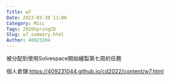 ```yaml
---
Title: w7
Date: 2022-03-30 11:00
Category: Misc
Tags: 2020SpringCD
Slug: w7_summary.html
Author: 40923104
---
```


<!-- PELICAN_END_SUMMARY -->

被分配到使用Solvespace開始繪製第七周的任務

個人倉儲:<a href="https://409231044.github.io/cd2022/content/w7.html">https://409231044.github.io/cd2022/content/w7.html</a>